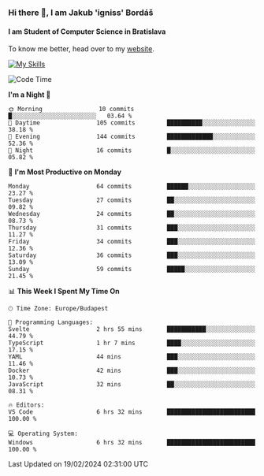 ### Hi there 👋, I am Jakub 'igniss' Bordáš

#### I am Student of Computer Science in Bratislava
To know me better, head over to my [website](https://bordas.sk).

[![My Skills](https://skillicons.dev/icons?i=js,html,css,figma,svelte,java,kotlin,python,postgresql,typescript,nest,nodejs)](https://bordas.sk)


<!--START_SECTION:waka-->
![Code Time](http://img.shields.io/badge/Code%20Time-1%2C410%20hrs%2040%20mins-blue)

**I'm a Night 🦉** 

```text
🌞 Morning                10 commits          █░░░░░░░░░░░░░░░░░░░░░░░░   03.64 % 
🌆 Daytime                105 commits         ██████████░░░░░░░░░░░░░░░   38.18 % 
🌃 Evening                144 commits         █████████████░░░░░░░░░░░░   52.36 % 
🌙 Night                  16 commits          █░░░░░░░░░░░░░░░░░░░░░░░░   05.82 % 
```
📅 **I'm Most Productive on Monday** 

```text
Monday                   64 commits          ██████░░░░░░░░░░░░░░░░░░░   23.27 % 
Tuesday                  27 commits          ██░░░░░░░░░░░░░░░░░░░░░░░   09.82 % 
Wednesday                24 commits          ██░░░░░░░░░░░░░░░░░░░░░░░   08.73 % 
Thursday                 31 commits          ███░░░░░░░░░░░░░░░░░░░░░░   11.27 % 
Friday                   34 commits          ███░░░░░░░░░░░░░░░░░░░░░░   12.36 % 
Saturday                 36 commits          ███░░░░░░░░░░░░░░░░░░░░░░   13.09 % 
Sunday                   59 commits          █████░░░░░░░░░░░░░░░░░░░░   21.45 % 
```


📊 **This Week I Spent My Time On** 

```text
🕑︎ Time Zone: Europe/Budapest

💬 Programming Languages: 
Svelte                   2 hrs 55 mins       ███████████░░░░░░░░░░░░░░   44.79 % 
TypeScript               1 hr 7 mins         ████░░░░░░░░░░░░░░░░░░░░░   17.15 % 
YAML                     44 mins             ███░░░░░░░░░░░░░░░░░░░░░░   11.46 % 
Docker                   42 mins             ███░░░░░░░░░░░░░░░░░░░░░░   10.73 % 
JavaScript               32 mins             ██░░░░░░░░░░░░░░░░░░░░░░░   08.31 % 

🔥 Editors: 
VS Code                  6 hrs 32 mins       █████████████████████████   100.00 % 

💻 Operating System: 
Windows                  6 hrs 32 mins       █████████████████████████   100.00 % 
```


 Last Updated on 19/02/2024 02:31:00 UTC
<!--END_SECTION:waka-->
